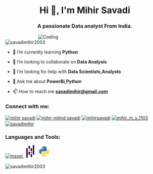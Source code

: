<h1 align="center">Hi 👋, I'm Mihir Savadi</h1>
<h3 align="center">A passionate Data analyst From India.</h3>
<img align ="right" alt = "Coding" width="400" src="https://imgs.search.brave.com/3n8dZUtS2_gQY5c542S9L_V6Jf_CkBuhmEpbROh5JeU/rs:fit:860:0:0/g:ce/aHR0cHM6Ly9naWZk/Yi5jb20vaW1hZ2Vz/L2hpZ2gvYW5pbWF0/ZWQtcHJvZ3JhbW1l/ci1ndXktY29kaW5n/LTc5MGEwYnM4ZTh0/aHBpc2cuZ2lm.gif">

<p align="left"> <img src="https://komarev.com/ghpvc/?username=savadimihir2003&label=Profile%20views&color=0e75b6&style=flat" alt="savadimihir2003" /> </p>


- 🌱 I’m currently learning **Python**

- 👯 I’m looking to collaborate on **Data Analysis**

- 🤝 I’m looking for help with **Data Scientists,Analysts**

- 💬 Ask me about **PowerBi,Python**

- 📫 How to reach me **savadimihir@gmail.com**

<h3 align="left">Connect with me:</h3>
<p align="left">
<a href="https://linkedin.com/in/mihir savadi" target="blank"><img align="center" src="https://raw.githubusercontent.com/rahuldkjain/github-profile-readme-generator/master/src/images/icons/Social/linked-in-alt.svg" alt="mihir savadi" height="30" width="40" /></a>
<a href="https://kaggle.com/mihir milind savadi" target="blank"><img align="center" src="https://raw.githubusercontent.com/rahuldkjain/github-profile-readme-generator/master/src/images/icons/Social/kaggle.svg" alt="mihir milind savadi" height="30" width="40" /></a>
<a href="https://fb.com/mihirsavadi" target="blank"><img align="center" src="https://raw.githubusercontent.com/rahuldkjain/github-profile-readme-generator/master/src/images/icons/Social/facebook.svg" alt="mihirsavadi" height="30" width="40" /></a>
<a href="https://instagram.com/mihir_m_s_1103" target="blank"><img align="center" src="https://raw.githubusercontent.com/rahuldkjain/github-profile-readme-generator/master/src/images/icons/Social/instagram.svg" alt="mihir_m_s_1103" height="30" width="40" /></a>
<a href="https://www.hackerrank.com/savadimihir" target="blank"><img align="center" src="https://raw.githubusercontent.com/rahuldkjain/github-profile-readme-generator/master/src/images/icons/Social/hackerrank.svg" alt="savadimihir" height="30" width="40" /></a>
</p>

<h3 align="left">Languages and Tools:</h3>
<p align="left"> <a href="https://www.microsoft.com/en-us/sql-server" target="_blank" rel="noreferrer"> <img src="https://www.svgrepo.com/show/303229/microsoft-sql-server-logo.svg" alt="mssql" width="40" height="40"/> </a> <a href="https://pandas.pydata.org/" target="_blank" rel="noreferrer"> <img src="https://raw.githubusercontent.com/devicons/devicon/2ae2a900d2f041da66e950e4d48052658d850630/icons/pandas/pandas-original.svg" alt="pandas" width="40" height="40"/> </a> <a href="https://www.python.org" target="_blank" rel="noreferrer"> <img src="https://raw.githubusercontent.com/devicons/devicon/master/icons/python/python-original.svg" alt="python" width="40" height="40"/> </a> </p>

<p><img align="center" src="https://github-readme-stats.vercel.app/api/top-langs?username=savadimihir2003&show_icons=true&locale=en&layout=compact" alt="savadimihir2003" /></p>
